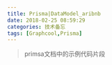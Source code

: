 ```yaml
---
title: Prisma|DataModel_aribnb
date: 2018-02-25 08:59:29
categories: 技术备忘
tags: [Graphcool,Prisma]
---
```

>primsa文档中的示例代码片段


<script src="https://embed.cacher.io/85023dd60d67ac41fda814c05e2b1fa2290afc43.js?a=b842df64428ada731cf8e583dd43577c&t=atom_one_light"></script>




